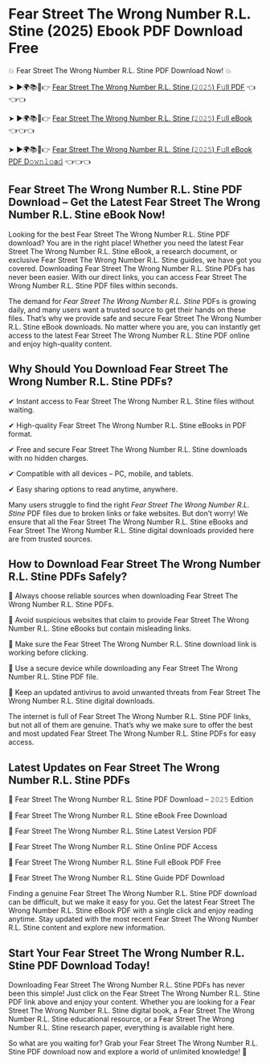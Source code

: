 # Fear Street The Wrong Number R.L. Stine (2025) Ebook PDF Download Free

💥 Fear Street The Wrong Number R.L. Stine PDF Download Now! 💥

➤ ►🌍📚📱👉 [Fear Street The Wrong Number R.L. Stine (𝟸𝟶𝟸𝟻) F𝚞ll PDF](https://getpdf.xyz/fear-street-the-wrong-number-r.l.-stine) 👈👈👈


➤ ►🌍📚📱👉 [Fear Street The Wrong Number R.L. Stine (𝟸𝟶𝟸𝟻) F𝚞ll eBook](https://getpdf.xyz/fear-street-the-wrong-number-r.l.-stine) 👈👈👈


➤ ►🌍📚📱👉 [Fear Street The Wrong Number R.L. Stine (𝟸𝟶𝟸𝟻) F𝚞ll eBook PDF D𝚘𝚠𝚗𝚕𝚘a𝚍](https://getpdf.xyz/fear-street-the-wrong-number-r.l.-stine) 👈👈👈


## Fear Street The Wrong Number R.L. Stine PDF Download – Get the Latest Fear Street The Wrong Number R.L. Stine eBook Now!

Looking for the best Fear Street The Wrong Number R.L. Stine PDF download? You are in the right place! Whether you need the latest Fear Street The Wrong Number R.L. Stine eBook, a research document, or exclusive Fear Street The Wrong Number R.L. Stine guides, we have got you covered. Downloading Fear Street The Wrong Number R.L. Stine PDFs has never been easier. With our direct links, you can access Fear Street The Wrong Number R.L. Stine PDF files within seconds.

The demand for *Fear Street The Wrong Number R.L. Stine* PDFs is growing daily, and many users want a trusted source to get their hands on these files. That’s why we provide safe and secure Fear Street The Wrong Number R.L. Stine eBook downloads. No matter where you are, you can instantly get access to the latest Fear Street The Wrong Number R.L. Stine PDF online and enjoy high-quality content.

## Why Should You Download Fear Street The Wrong Number R.L. Stine PDFs?

✔ Instant access to Fear Street The Wrong Number R.L. Stine files without waiting.

✔ High-quality Fear Street The Wrong Number R.L. Stine eBooks in PDF format.

✔ Free and secure Fear Street The Wrong Number R.L. Stine downloads with no hidden charges.

✔ Compatible with all devices – PC, mobile, and tablets.

✔ Easy sharing options to read anytime, anywhere.

Many users struggle to find the right *Fear Street The Wrong Number R.L. Stine* PDF files due to broken links or fake websites. But don’t worry! We ensure that all the Fear Street The Wrong Number R.L. Stine eBooks and Fear Street The Wrong Number R.L. Stine digital downloads provided here are from trusted sources.

## How to Download Fear Street The Wrong Number R.L. Stine PDFs Safely?

📌 Always choose reliable sources when downloading Fear Street The Wrong Number R.L. Stine PDFs.

📌 Avoid suspicious websites that claim to provide Fear Street The Wrong Number R.L. Stine eBooks but contain misleading links.

📌 Make sure the Fear Street The Wrong Number R.L. Stine download link is working before clicking.

📌 Use a secure device while downloading any Fear Street The Wrong Number R.L. Stine PDF file.

📌 Keep an updated antivirus to avoid unwanted threats from Fear Street The Wrong Number R.L. Stine digital downloads.

The internet is full of Fear Street The Wrong Number R.L. Stine PDF links, but not all of them are genuine. That’s why we make sure to offer the best and most updated Fear Street The Wrong Number R.L. Stine PDFs for easy access.

## Latest Updates on Fear Street The Wrong Number R.L. Stine PDFs

🔹 Fear Street The Wrong Number R.L. Stine PDF Download – 𝟸𝟶𝟸𝟻 Edition

🔹 Fear Street The Wrong Number R.L. Stine eBook Free Download

🔹 Fear Street The Wrong Number R.L. Stine Latest Version PDF

🔹 Fear Street The Wrong Number R.L. Stine Online PDF Access

🔹 Fear Street The Wrong Number R.L. Stine Full eBook PDF Free

🔹 Fear Street The Wrong Number R.L. Stine Guide PDF Download

Finding a genuine Fear Street The Wrong Number R.L. Stine PDF download can be difficult, but we make it easy for you. Get the latest Fear Street The Wrong Number R.L. Stine eBook PDF with a single click and enjoy reading anytime. Stay updated with the most recent Fear Street The Wrong Number R.L. Stine content and explore new information.

## Start Your Fear Street The Wrong Number R.L. Stine PDF Download Today!

Downloading Fear Street The Wrong Number R.L. Stine PDFs has never been this simple! Just click on the Fear Street The Wrong Number R.L. Stine PDF link above and enjoy your content. Whether you are looking for a Fear Street The Wrong Number R.L. Stine digital book, a Fear Street The Wrong Number R.L. Stine educational resource, or a Fear Street The Wrong Number R.L. Stine research paper, everything is available right here.

So what are you waiting for? Grab your Fear Street The Wrong Number R.L. Stine PDF download now and explore a world of unlimited knowledge! 🚀